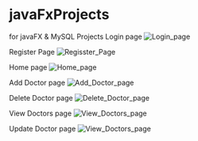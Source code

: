 # javaFxProjects
for javaFX &amp; MySQL Projects
Login page
![Login_page](https://user-images.githubusercontent.com/73113143/170713262-2b3e8257-0b05-40c2-86a0-fb216572a679.png)

Register Page
![Regisster_Page](https://user-images.githubusercontent.com/73113143/170713374-2154d62d-8608-4abf-b841-73e4c8c5d143.png)

Home page
![Home_page](https://user-images.githubusercontent.com/73113143/170713427-8744b52a-a650-4f0f-be6a-ee04caab8871.png)

Add Doctor page
![Add_Doctor_page](https://user-images.githubusercontent.com/73113143/170713506-a5e87cf6-9009-4e64-baaa-626a735f8186.png)

Delete Doctor page
![Delete_Doctor_page](https://user-images.githubusercontent.com/73113143/170713573-61f5aac2-5195-451a-a957-c4ae7b5c4d27.png)

View Doctors page
![View_Doctors_page](https://user-images.githubusercontent.com/73113143/170713631-7ff14e16-df7f-40e8-9dc7-e54acb06a8f4.png)

Update Doctor page
![View_Doctors_page](https://user-images.githubusercontent.com/73113143/170713701-c34166fe-86cf-4783-8d56-ec08bab83fd4.png)


